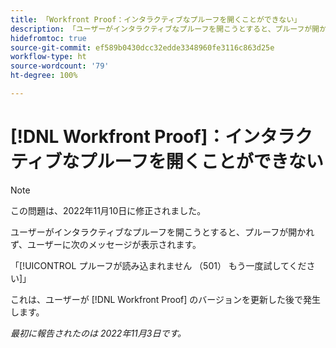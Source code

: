 ```yaml
---
title: 「Workfront Proof：インタラクティブなプルーフを開くことができない」
description: 「ユーザーがインタラクティブなプルーフを開こうとすると、プルーフが開かれず、ユーザーにエラーメッセージが表示されます。」
hidefromtoc: true
source-git-commit: ef589b0430dcc32edde3348960fe3116c863d25e
workflow-type: ht
source-wordcount: '79'
ht-degree: 100%

---
```



# [!DNL Workfront Proof]：インタラクティブなプルーフを開くことができない

>[!NOTE]
>
>この問題は、2022年11月10日に修正されました。

ユーザーがインタラクティブなプルーフを開こうとすると、プルーフが開かれず、ユーザーに次のメッセージが表示されます。

「[!UICONTROL プルーフが読み込まれません （501） もう一度試してください]」

これは、ユーザーが [!DNL Workfront Proof] のバージョンを更新した後で発生します。

_最初に報告されたのは 2022年11月3日です。_

